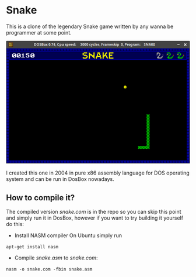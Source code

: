 # Snake

This is a clone of the legendary Snake game written by any wanna be programmer
at some point.

![snake.png](https://github.com/cepa/snake/raw/master/snake.png)

I created this one in 2004 in pure x86 assembly language for DOS operating system
and can be run in DosBox nowadays.

## How to compile it?
The compiled version _snake.com_ is in the repo so you can skip this point and
simply run it in DosBox, however if you want to try building it yourself do this:

* Install NASM compiler
On Ubuntu simply run
~~~
apt-get install nasm
~~~

* Compile _snake.asm_ to _snake.com_:
~~~
nasm -o snake.com -fbin snake.asm
~~~
